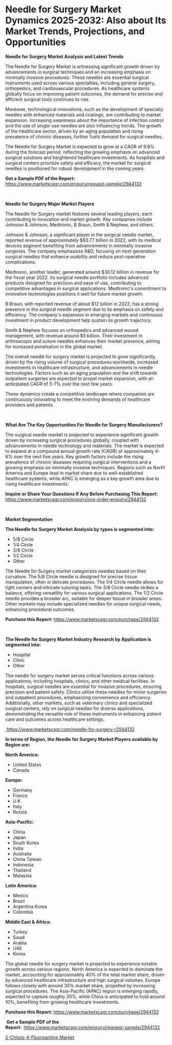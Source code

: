 <p><h1>Needle for Surgery Market Dynamics 2025-2032: Also about Its Market Trends, Projections, and Opportunities</h1></p><p><strong>Needle for Surgery Market Analysis and Latest Trends</strong></p>
<p><p>The Needle for Surgery Market is witnessing significant growth driven by advancements in surgical techniques and an increasing emphasis on minimally invasive procedures. These needles are essential surgical instruments used across various specialties, including general surgery, orthopedics, and cardiovascular procedures. As healthcare systems globally focus on improving patient outcomes, the demand for precise and efficient surgical tools continues to rise.</p><p>Moreover, technological innovations, such as the development of specialty needles with enhanced materials and coatings, are contributing to market expansion. Increasing awareness about the importance of infection control and the use of single-use needles are also influencing trends. The growth of the healthcare sector, driven by an aging population and rising prevalence of chronic diseases, further fuels demand for surgical needles.</p><p>The Needle for Surgery Market is expected to grow at a CAGR of 9.8% during the forecast period, reflecting the growing emphasis on advanced surgical solutions and heightened healthcare investments. As hospitals and surgical centers prioritize safety and efficacy, the market for surgical needles is positioned for robust development in the coming years.</p></p>
<p><strong>Get a Sample PDF of the Report:&nbsp;</strong> <a href="https://www.marketscagr.com/enquiry/request-sample/2944132?utm_campaign=3263&utm_medium=2&utm_source=Github&utm_content=ia&utm_term=15032025&utm_id=needle-for-surgery">https://www.marketscagr.com/enquiry/request-sample/2944132</a></p>
<p>&nbsp;</p>
<p><strong>Needle for Surgery Major Market Players</strong></p>
<p><p>The Needle for Surgery market features several leading players, each contributing to innovation and market growth. Key companies include Johnson & Johnson, Medtronic, B Braun, Smith & Nephew, and others.</p><p>Johnson & Johnson, a significant player in the surgical needle market, reported revenue of approximately $93.77 billion in 2022, with its medical devices segment benefiting from advancements in minimally invasive surgeries. The company emphasizes R&D, focusing on next-generation surgical needles that enhance usability and reduce post-operative complications.</p><p>Medtronic, another leader, generated around $30.12 billion in revenue for the fiscal year 2022. Its surgical needle portfolio includes advanced products designed for precision and ease of use, contributing to competitive advantages in surgical applications. Medtronic's commitment to innovative technologies positions it well for future market growth.</p><p>B Braun, with reported revenue of about $12 billion in 2022, has a strong presence in the surgical needle segment due to its emphasis on safety and efficiency. The company's expansion in emerging markets and continuous investment in product development help sustain its growth trajectory.</p><p>Smith & Nephew focuses on orthopedics and advanced wound management, with revenue around $5 billion. Their investment in arthroscopic and suture needles enhances their market presence, aiming for increased penetration in the global market.</p><p>The overall needle for surgery market is projected to grow significantly, driven by the rising volume of surgical procedures worldwide, increased investments in healthcare infrastructure, and advancements in needle technologies. Factors such as an aging population and the shift towards outpatient surgeries are expected to propel market expansion, with an anticipated CAGR of 5-7% over the next few years. </p><p>These dynamics create a competitive landscape where companies are continuously innovating to meet the evolving demands of healthcare providers and patients.</p></p>
<p>&nbsp;</p>
<p><strong>What Are The Key Opportunities For Needle for Surgery Manufacturers?</strong></p>
<p><p>The surgical needle market is projected to experience significant growth driven by increasing surgical procedures globally, coupled with advancements in needle technology and materials. The market is expected to expand at a compound annual growth rate (CAGR) of approximately 4-6% over the next five years. Key growth factors include the rising prevalence of chronic diseases requiring surgical interventions and a growing emphasis on minimally invasive techniques. Regions such as North America and Europe lead in market share due to well-established healthcare systems, while APAC is emerging as a key growth area due to rising healthcare investments.</p></p>
<p><strong>Inquire or Share Your Questions If Any Before Purchasing This Report:</strong> <a href="https://www.marketscagr.com/enquiry/pre-order-enquiry/2944132?utm_campaign=3263&utm_medium=2&utm_source=Github&utm_content=ia&utm_term=15032025&utm_id=needle-for-surgery">https://www.marketscagr.com/enquiry/pre-order-enquiry/2944132</a></p>
<p>&nbsp;</p>
<p><strong>Market Segmentation</strong></p>
<p><strong>The Needle for Surgery Market Analysis by types is segmented into:</strong></p>
<p><ul><li>5/8 Circle</li><li>1/4 Circle</li><li>3/8 Circle</li><li>1/2 Circle</li><li>Other</li></ul></p>
<p><p>The Needle for Surgery market categorizes needles based on their curvature. The 5/8 Circle needle is designed for precise tissue manipulation, often in delicate procedures. The 1/4 Circle needle allows for tight corners and intricate suturing tasks. The 3/8 Circle needle strikes a balance, offering versatility for various surgical applications. The 1/2 Circle needle provides a broader arc, suitable for deeper tissue in broader areas. Other markets may include specialized needles for unique surgical needs, enhancing procedural outcomes.</p></p>
<p><strong>Purchase this Report:&nbsp;</strong><a href="https://www.marketscagr.com/purchase/2944132?utm_campaign=3263&utm_medium=2&utm_source=Github&utm_content=ia&utm_term=15032025&utm_id=needle-for-surgery">https://www.marketscagr.com/purchase/2944132</a></p>
<p>&nbsp;</p>
<p><strong>The Needle for Surgery Market Industry Research by Application is segmented into:</strong></p>
<p><ul><li>Hospital</li><li>Clinic</li><li>Other</li></ul></p>
<p><p>The needle for surgery market serves critical functions across various applications, including hospitals, clinics, and other medical facilities. In hospitals, surgical needles are essential for invasive procedures, ensuring precision and patient safety. Clinics utilize these needles for minor surgeries and outpatient procedures, emphasizing convenience and efficiency. Additionally, other markets, such as veterinary clinics and specialized surgical centers, rely on surgical needles for diverse applications, demonstrating the versatile role of these instruments in enhancing patient care and outcomes across healthcare settings.</p></p>
<p><a href="https://www.marketscagr.com/needle-for-surgery-r2944132?utm_campaign=3263&utm_medium=2&utm_source=Github&utm_content=ia&utm_term=15032025&utm_id=needle-for-surgery">&nbsp;https://www.marketscagr.com/needle-for-surgery-r2944132</a></p>
<p><strong>In terms of Region, the Needle for Surgery Market Players available by Region are:</strong></p>
<p>
    <p> <strong> North America: </strong>
        <ul>
            <li>United States</li>
            <li>Canada</li>
        </ul>
        </p> 
    <p> <strong> Europe: </strong>
        <ul>
            <li>Germany</li>
            <li>France</li>
            <li>U.K.</li>
            <li>Italy</li>
            <li>Russia</li>
        </ul>
        </p> 
    <p> <strong> Asia-Pacific: </strong>
        <ul>
            <li>China</li>
            <li>Japan</li>
            <li>South Korea</li>
            <li>India</li>
            <li>Australia</li>
            <li>China Taiwan</li>
            <li>Indonesia</li>
            <li>Thailand</li>
            <li>Malaysia</li>
        </ul>
        </p> 
    <p> <strong> Latin America: </strong>
        <ul>
            <li>Mexico</li>
            <li>Brazil</li>
            <li>Argentina Korea</li>
            <li>Colombia</li>
        </ul>
        </p> 
    <p> <strong> Middle East & Africa: </strong>
        <ul>
            <li>Turkey</li>
            <li>Saudi</li>
            <li>Arabia</li>
            <li>UAE</li>
            <li>Korea</li>
        </ul>
    </p>
    </p>
<p><p>The global needle for surgery market is projected to experience notable growth across various regions. North America is expected to dominate the market, accounting for approximately 40% of the total market share, driven by advanced healthcare infrastructure and high surgical volumes. Europe follows closely with around 30% market share, propelled by increasing surgical procedures. The Asia-Pacific (APAC) region is emerging rapidly, expected to capture roughly 20%, while China is anticipated to hold around 10%, benefiting from growing healthcare investments.</p></p>
<p><strong>Purchase this Report: </strong><a href="https://www.marketscagr.com/purchase/2944132?utm_campaign=3263&utm_medium=2&utm_source=Github&utm_content=ia&utm_term=15032025&utm_id=needle-for-surgery">https://www.marketscagr.com/purchase/2944132</a></p>
<p>&nbsp;<strong>Get a Sample PDF of the Report:&nbsp;&nbsp;</strong><a href="https://www.marketscagr.com/enquiry/request-sample/2944132?utm_campaign=3263&utm_medium=2&utm_source=Github&utm_content=ia&utm_term=15032025&utm_id=needle-for-surgery">https://www.marketscagr.com/enquiry/request-sample/2944132</a></p>
<p><strong></strong></p>
<p><p><a href="https://github.com/celpabembes/Market-Research-Report-List-1/blob/main/2-chloro-4-fluoroaniline-market.md?utm_campaign=3263&utm_medium=2&utm_source=Github&utm_content=ia&utm_term=15032025&utm_id=needle-for-surgery">2-Chloro-4-Fluoroaniline Market</a></p></p>